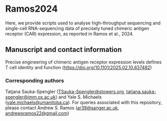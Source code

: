 # Ramos2024
Here, we provide scripts used to analyse high-throughput sequencing and single-cell RNA-sequencing data of precisely tuned chimeric antigen receptor (CAR) expression, as reported in Ramos et al., 2024. 

## Manuscript and contact information
Precise engineering of chimeric antigen receptor expression levels defines T cell identity and function (https://doi.org/10.1101/2025.02.10.637482)
### Corresponding authors 
Tatjana Sauka-Spengler (TSauka-Spengler@stowers.org, tatjana.sauka-spengler@imm.ox.ac.uk) and Yale S. Michaels (yale.michaels@umanitoba.ca). For queries associated with this repository, please contact Andrew S. Ramos (ar39@sanger.ac.uk, andrewsramos22@gmail.com)
